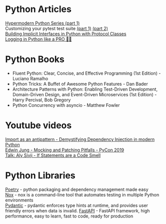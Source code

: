 # Python Articles

[Hypermodern Python Series (part 1)](https://cjolowicz.github.io/posts/hypermodern-python-01-setup/)  
Customizing your pytest test suite [(part 1)](https://raphael.codes/blog/customizing-your-pytest-test-suite-part-1/) [(part 2)](https://raphael.codes/blog/customizing-your-pytest-test-suite-part-2/)  
[Building Implicit Interfaces in Python with Protocol Classes](https://andrewbrookins.com/technology/building-implicit-interfaces-in-python-with-protocol-classes/)  
[Logging in Python like a PRO 🐍🌴](https://blog.guilatrova.dev/how-to-log-in-python-like-a-pro/)

# Python Books
* Fluent Python: Clear, Concise, and Effective Programming (1st Edition) - Luciano Ramalho
* Python Tricks: A Buffet of Awesome Python Features - Dan Bader
* Architecture Patterns with Python: Enabling Test-Driven Development, Domain-Driven Design, and Event-Driven Microservices (1st Edition) - Harry Percival, Bob Gregory
* Python Concurrency with asyncio - Matthew Fowler

# Youtube videos
[Import as an antipattern - Demystifying Dependency Injection in modern Python](https://www.youtube.com/watch?v=qkGxy4c64Jg)  
[Edwin Jung - Mocking and Patching Pitfalls - PyCon 2019](https://www.youtube.com/watch?v=Ldlz4V-UCFw)  
[Talk: Aly Sivji - If Statements are a Code Smell](https://www.youtube.com/watch?v=P0kfKqMHioQ)  

# Python Libraries
[Poetry](https://python-poetry.org/) - python packaging and dependency management made easy  
[Nox](https://nox.thea.codes/en/stable/) - nox is a command-line tool that automates testing in multiple Python environments  
[Pydantic](https://pydantic-docs.helpmanual.io/) - pydantic enforces type hints at runtime, and provides user friendly errors when data is invalid. 
[FastAPI](https://fastapi.tiangolo.com/) - FastAPI framework, high performance, easy to learn, fast to code, ready for production  
